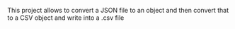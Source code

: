 This project allows to convert a JSON file to an object and then convert that to a CSV object and write into a .csv file
